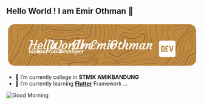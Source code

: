 ## Hello World ! I am Emir Othman 👋
![Emir Othman](img/headerimage.png)
<!--
**emirdjokam354/emirdjokam354** is a ✨ _special_ ✨ repository because its `README.md` (this file) appears on your GitHub profile.

Here are some ideas to get you started:

- 🔭 I’m currently working on ...
- 🌱 I’m currently learning ...
- 👯 I’m looking to collaborate on ...
- 🤔 I’m looking for help with ...
- 💬 Ask me about ...
- 📫 How to reach me: ...
- 😄 Pronouns: ...
- ⚡ Fun fact: ...
-->

- 🔭 I’m currently college in **STMIK AMIKBANDUNG**
- 🌱 I’m currently learning [**Flutter**](https://flutter.dev/) Framework ...

![Good Morning](https://media2.giphy.com/media/v1.Y2lkPTc5MGI3NjExenVieHV3emgycDBkZWUxeXFlN2w5OWVpZXF1YXVoM3NtM3ljYW94byZlcD12MV9pbnRlcm5hbF9naWZfYnlfaWQmY3Q9Zw/nxixvW5krNTKLVOKDp/giphy.gif)

